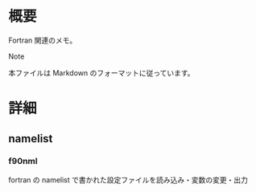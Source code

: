 # 概要

Fortran 関連のメモ。

> [!NOTE]
> 本ファイルは Markdown のフォーマットに従っています。

# 詳細
## namelist
### f90nml

fortran の namelist で書かれた設定ファイルを読み込み・変数の変更・出力

